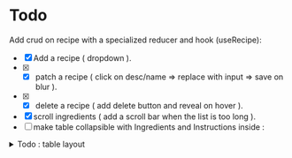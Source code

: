 # Todo

Add crud on recipe with a specialized reducer and hook (useRecipe):

- [x] Add a recipe ( dropdown ).
- [x] - [x] patch a recipe ( click on desc/name => replace with input => save on blur ).
- [x] - [x] delete a recipe ( add delete button and reveal on hover ).
- [x] scroll ingredients ( add a scroll bar when the list is too long ).
- [ ] make table collapsible with Ingredients and Instructions inside :

<details>
    <summary>Todo : table layout</summary>
    <table style="hidden">
        <tr>
            <th>Recipe</th>
            <th>Ingredients</th>
            <th>Instructions</th>
        </tr>
        <tr>
            <Accordion>
                <AccordionTrigger>
                    <td>chevron open</td>
                </AccordionTrigger>
                <AccordionContent>
                    <Ingredients />
                    <Instruction />
                </AccordionContent>
                <td>name</td>
                <td>description</td>
                <td>actions</td>
            </Accordion>
        </tr>
        <tr>
            <td>Recipe 2</td>
            <td>Ingredients 2</td>
            <td>Instructions 2</td>
        </tr>
    <table>
</details>
